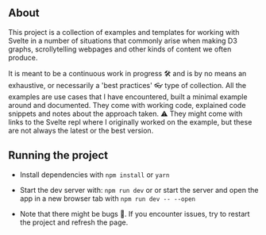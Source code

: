 ## About

This project is a collection of examples and templates for working with Svelte in a number of situations that commonly arise when making D3 graphs, scrollytelling webpages and other kinds of content we often produce.

It is meant to be a continuous work in progress 🛠️ and is by no means an exhaustive, or necessarily a 'best practices' 👓 type of collection. All the examples are use cases that I have encountered, built a minimal example around and documented. They come with working code, explained code snippets and notes about the approach taken. 
⚠️ They might come with links to the Svelte repl where I originally worked on the example, but these are not always the latest or the best version. 

## Running the project
- Install dependencies with `npm install` or `yarn` 
- Start the dev server with: `npm run dev` or or start the server and open the app in a new browser tab with `npm run dev -- --open`

- Note that there might be bugs 🐞. If you encounter issues, try to restart the project and refresh the page. 
